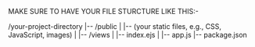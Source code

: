 MAKE SURE TO HAVE YOUR FILE STURCTURE LIKE THIS:-

/your-project-directory
|-- /public
|   |-- (your static files, e.g., CSS, JavaScript, images)
|
|-- /views
|   |-- index.ejs
|
|-- app.js
|-- package.json
